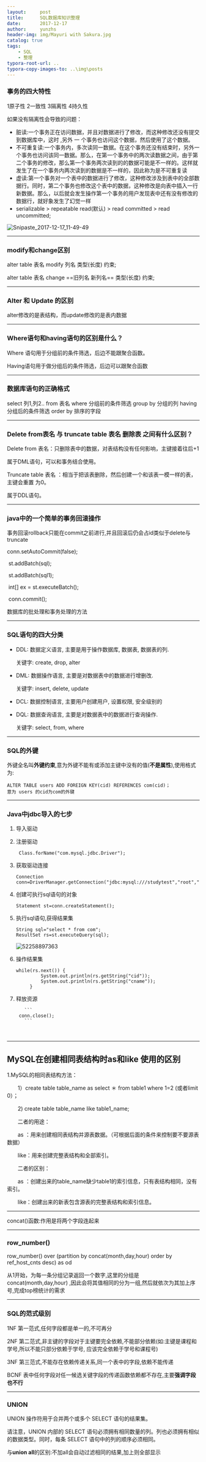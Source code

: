 ```yaml
---
layout:     post
title:      SQL数据库知识整理
date:       2017-12-17
author:     yunzhs
header-img: img/Mayuri with Sakura.jpg
catalog: true
tags:
    - SQL
    - 整理
typora-root-url: ..
typora-copy-images-to: ..\img\posts
---
```


### 事务的四大特性

1原子性  2一致性  3隔离性 4持久性

如果没有隔离性会导致的问题：

- 脏读:一个事务正在访问数据，并且对数据进行了修改，而这种修改还没有提交到数据库中，这时 ,另外       				 	一 个事务也访问这个数据，然后使用了这个数据。
- 不可重复读:一个事务内，多次读同一数据。在这个事务还没有结束时，另外一个事务也访问该同一数据。那么，在第一个事务中的两次读数据之间，由于第二个事务的修改，那么第一个事务两次读到的的数据可能是不一样的。这样就发生了在一个事务内两次读到的数据是不一样的，因此称为是不可重复读
- 虚读:第一个事务对一个表中的数据进行了修改，这种修改涉及到表中的全部数据行。同时，第二个事务也修改这个表中的数据，这种修改是向表中插入一行新数据。那么，以后就会发生操作第一个事务的用户发现表中还有没有修改的数据行，就好象发生了幻觉一样
- serializable > repeatable read(默认) > read committed > read uncommitted;

![Snipaste_2017-12-17_11-49-49](/img/posts/Snipaste_2017-12-17_11-49-49.png)

---

### modify和change区别

alter table 表名 modify 列名 类型(长度) 约束;

alter table 表名 change ==旧列名 新列名== 类型(长度) 约束;

---

### Alter 和 Update 的区别

 alter修改的是表结构，而update修改的是表内数据



------

### Where语句和having语句的区别是什么？

Where 语句用于分组前的条件筛选，后边不能跟聚合函数。

Having语句用于做分组后的条件筛选，后边可以跟聚合函数

------

### 数据库语句的正确格式

select 列1,列2.. from 表名 where 分组前的条件筛选 group by 分组的列 having 分组后的条件筛选 order by 排序的字段

------

### Delete from表名 与 truncate table 表名 删除表 之间有什么区别？

Delete from 表名：只删除表中的数据，对表结构没有任何影响，主键接着往后+1

属于DML语句，可以和事务结合使用。

Truncate table 表名 ：相当于把该表删除，然后创建一个和该表一模一样的表，主键会重置				为0。

属于DDL语句。

------

### java中的一个简单的事务回滚操作

事务回滚rollback只能在commit之前进行,并且回滚后仍会占id类似于delete与truncate

conn.setAutoCommit(false);

​			st.addBatch(sql);

​			st.addBatch(sql1);

​			int[] ex = st.executeBatch();			

​			conn.commit();

数据库的批处理和事务处理的方法

------

### SQL语句的四大分类

- DDL: 数据定义语言, 主要是用于操作数据库, 数据表, 数据表的列.

  关键字: create, drop, alter

- DML: 数据操作语言, 主要是对数据表中的数据进行增删改.

  关键字: insert, delete, update

- DCL: 数据控制语言, 主要用户创建用户, 设置权限, 安全级别的

- DQL: 数据查询语言, 主要是对数据表中的数据进行查询操作.

  关键字: select, from, where

------

### SQL的外键

外键全名叫**外键约束**,意为外键不能有或添加主键中没有的值(**不是属性**),使用格式为:

```
ALTER TABLE users ADD FOREIGN KEY(cid) REFERENCES com(cid)；
意为 users 的cid为com的外键
```

------

### Java中jdbc导入的七步

1. 导入驱动



2. 注册驱动

     ```
      Class.forName("com.mysql.jdbc.Driver");
     ```

3. 获取驱动连接

   ```
   Connection conn=DriverManager.getConnection("jdbc:mysql:///studytest","root","123");
   ```

4. 创建可执行sql语句的对象

   ```
   Statement st=conn.createStatement();
   ```

5. 执行sql语句,获得结果集

   ```
   String sql="select * from com";
   ResultSet rs=st.executeQuery(sql); 
   ```
   ![52258897363](/img/posts/1522588973633.png)

6. 操作结果集

   ```
   while(rs.next()) {
   			System.out.println(rs.getString("cid"));
   			System.out.println(rs.getString("cname"));
   		}
   ```

7. 释放资源

          ```
        conn.close();
          ```

   ​

------

## MySQL在创建相同表结构时as和like 使用的区别

1.MySQL的相同表结构方法：

　　1）create table table_name as select ＊ from table1 where 1=2 (或者limit  0）；

　　2) create table table_name like table1_name;

　　二者的用途：

　　as ：用来创建相同表结构并源表数据。（可根据后面的条件来控制要不要源表数据） 

　　like：用来创建完整表结构和全部索引。

　　二者的区别：

　　as ：创建出来的table_name缺少table1的索引信息，只有表结构相同，没有索引。

　　like：创建出来的新表包含源表的完整表结构和索引信息。

---

concat()函数:作用是将两个字段连起来

---

### row_number()

row_number() over (partition by concat(month,day,hour) order by ref_host_cnts desc) as od

从1开始，为每一条分组记录返回一个数字,这里的分组是concat(month,day,hour) ,因此会将其值相同的分为一组,然后就依次为其加上序号,完成top榜统计的需求

---

### SQL的范式级别

1NF 第一范式,任何字段都是单一的,不可再分

2NF 第二范式,非主键的字段对于主键要完全依赖,不能部分依赖(如:主键是课程和学号,所以不能只部分依赖于学号,		   应该完全依赖于学号和课程号)

3NF 第三范式,不能存在依赖传递关系,同一个表中的字段,依赖不能传递

BCNF 表中任何字段对任一候选关键字段的传递函数依赖都不存在,主要**强调字段也不行**

---

### UNION 

UNION 操作符用于合并两个或多个 SELECT 语句的结果集。

请注意，UNION 内部的 SELECT 语句必须拥有相同数量的列。列也必须拥有相似的数据类型。同时，每条 SELECT 语句中的列的顺序必须相同。

与**union all**的区别:不加all会自动过滤相同的结果,加上则全部显示